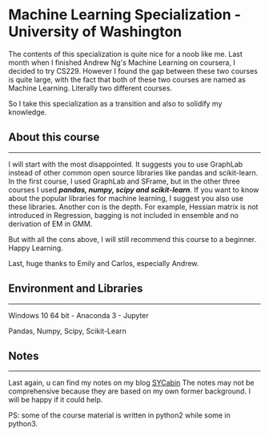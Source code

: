 # Machine Learning Specialization - University of Washington

The contents of this specialization is quite nice for a noob like me. Last month when I finished Andrew Ng's Machine Learning on coursera, I decided to try CS229. However I found the gap between these two courses is quite large, with the fact that both of these two courses are named as Machine Learning. Literally two different courses. 

So I take this specialization as a transition and also to solidify my knowledge.

## About this course
----------
I will start with the most disappointed. It suggests you to use GraphLab instead of other common open source libraries like pandas and scikit-learn. In the first course, I used GraphLab and SFrame, but in the other three courses I used ***pandas, numpy, scipy and scikit-learn***. If you want to know about the popular libraries for machine learning, I suggest you also use these libraries. Another con is the depth. For example, Hessian matrix is not introduced in Regression, bagging is not included in ensemble and no derivation of EM in GMM.

But with all the cons above, I will still recommend this course to a beginner. Happy Learning.

Last, huge thanks to Emily and Carlos, especially Andrew. 

## Environment and Libraries
-----
Windows 10 64 bit - Anaconda 3 - Jupyter

Pandas, Numpy, Scipy, Scikit-Learn

## Notes
-----
Last again, u can find my notes on my blog [SYCabin](https://sycabin.com)
The notes may not be comprehensive because they are based on my own former background. I will be happy if it could help.

PS: some of the course material is written in python2 while some in python3. 
